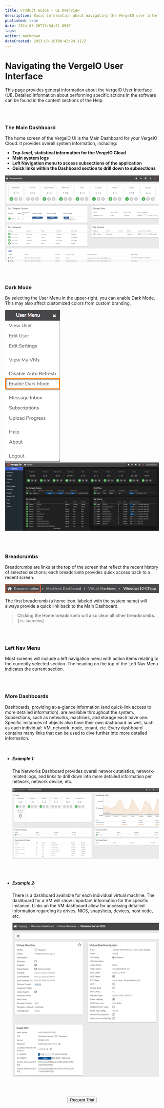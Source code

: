 ```yaml
---
title: Product Guide - UI Overview
description: Basic information about navigating the VergeIO user interface
published: true
date: 2024-03-26T17:54:51.891Z
tags: 
editor: markdown
dateCreated: 2023-03-16T00:42:24.112Z
---
```


# Navigating the VergeIO User Interface

This page provides general information about the VergeIO User Interface (UI). Detailed information about performing specific actions in the software can be found in the content sections of the Help.

<br>
<br>

### The Main Dashboard

The home screen of the VergeIO UI is the Main Dashboard for your VergeIO Cloud. It provides overall system information, including:


  *   **Top-level, statistical information for the VergeIO Cloud**
  *   **Main system logs**
  *   **Left Navigation menu to access subsections of the application**
  *   **Quick links within the Dashboard section to drill down to subsections**

![](/public/userguide-sshots/maindash.png)

<br>
<br>

### Dark Mode

By selecting the User Menu in the upper-right, you can enable Dark Mode. This may also affect customized colors from custom branding.

![darkmode.png](/public/userguide-sshots/darkmode.png)
![darkmodess.png](/public/userguide-sshots/darkmodess.png)


<br>
<br>

### Breadcrumbs

Breadcrumbs are links at the top of the screen that reflect the recent history of selected sections; each breadcrumb provides quick access back to a recent screen.

![](/public/userguide-sshots/breadcrumb.png)

The first breadcrumb (a home icon, labeled with the system name) will always provide a quick link back to the Main Dashboard.

>  Clicking the Home breadcrumb will also clear all other breadcrumbs. {.is-success}

<br>
<br>

### Left Nav Menu

Most screens will include a left navigation menu with action items relating to the currently selected section. The heading on the top of the Left Nav Menu indicates the current section.

<br>
<br>

### More Dashboards
Dashboards, providing at-a-glance information (and quick-link access to more detailed information), are available throughout the system. Subsections, such as networks, machines, and storage each have one. Specific instances of objects also have their own dashboard as well, such as each individual: VM, network, node, tenant, etc. Every dashboard contains many links that can be used to dive further into more detailed information.

<br>

 - ##### **Example 1:**

   The Networks Dashboard provides overall network statistics, network-related logs, and links to drill down into more detailed information per network, network device, etc.

   ![](/public/userguide-sshots/networksdashboard.png)
   
   <br>
   <br>
   
 
- ##### **Example 2:**

  There is a dashboard available for each individual virtual machine. The dashboard for a VM will show important information for the specific instance. Links on the VM dashboard allow for accessing detailed information regarding its drives, NICS, snapshots, devices, host node, etc.

  ![](/public/userguide-sshots/vmdashboard.png)
  

<br>   



<br>

<div style="text-align:center; margin-bottom:5px">

  <a href="https://www.verge.io/test-drive#Demo-Section"><button class="button-cta">Request Trial</button></a>
</div>